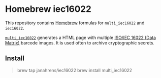 # Homebrew iec16022

This repository contains [Homebrew](http://brew.sh/) formulas for `multi_iec16022` and `iec16022`.

[`multi_iec16022`](https://lab.whitequark.org/notes/2016-08-24/archiving-cryptographic-secrets-on-paper/) generates a HTML page with multiple [ISO/IEC 16022 (Data Matrix)](https://en.wikipedia.org/wiki/Data_Matrix) barcode images. It is used often to archive cryptographic secrets.

## Install

> brew tap janahrens/iec16022
> brew install multi_iec16022
